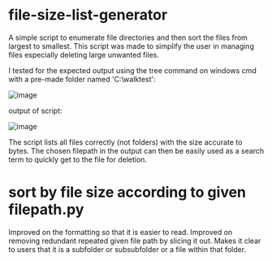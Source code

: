 # file-size-list-generator

A simple script to enumerate file directories and then sort the files from largest to smallest.
This script was made to simplify the user in managing files especially deleting large unwanted files.

I tested for the expected output using the tree command on windows cmd with a pre-made folder named 'C:\walktest':

![image](https://user-images.githubusercontent.com/39832806/147817410-732803eb-e4aa-4425-aa6b-7806821b727d.png)


output of script:

![image](https://user-images.githubusercontent.com/39832806/147817047-147201bc-23eb-4ba4-83e6-6695b793c5d8.png)


The script lists all files correctly (not folders) with the size accurate to bytes.
The chosen filepath in the output can then be easily used as a search term to quickly get to the file for deletion.

# sort by file size according to given filepath.py

Improved on the formatting so that it is easier to read.
Improved on removing redundant repeated given file path by slicing it out. Makes it clear to users that it is a subfolder or subsubfolder or a file within that folder.
